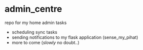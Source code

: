 # admin_centre
repo for my home admin tasks 

- scheduling sync tasks
- sending notifications to my flask application (sense_my_pihat)
- more to come (_slowly_ no doubt..)
